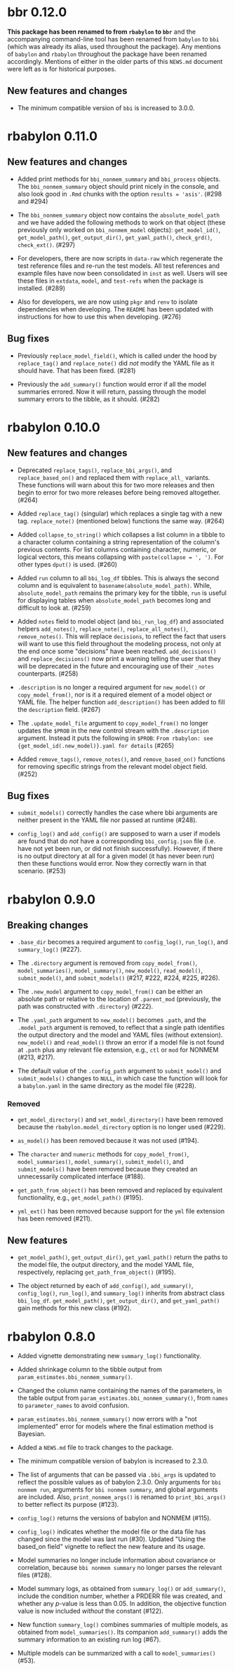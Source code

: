 # bbr 0.12.0

**This package has been renamed to from `rbabylon` to `bbr`** and the accompanying command-line tool has been renamed from `babylon` to `bbi` (which was already its alias, used throughout the package). Any mentions of `babylon` and `rbabylon` throughout the package have been renamed accordingly. Mentions of either in the older parts of this `NEWS.md` document were left as is for historical purposes.

## New features and changes

* The minimum compatible version of `bbi` is increased to 3.0.0.

# rbabylon 0.11.0

## New features and changes

* Added print methods for `bbi_nonmem_summary` and `bbi_process` objects. The `bbi_nonmem_summary` object should print nicely in the console, and also look good in `.Rmd` chunks with the option `results = 'asis'`. (#298 and #294)

* The `bbi_nonmem_summary` object now contains the `absolute_model_path` and we have added the following methods to work on that object (these previously only worked on `bbi_nonmem_model` objects): `get_model_id()`, `get_model_path()`, `get_output_dir()`, `get_yaml_path()`, `check_grd()`, `check_ext()`. (#297)

* For developers, there are now scripts in `data-raw` which regenerate the test reference files and re-run the test models. All test references and example files have now been consolidated in `inst` as well. Users will see these files in `extdata`, `model`, and `test-refs` when the package is installed. (#289)

* Also for developers, we are now using `pkgr` and `renv` to isolate dependencies when developing. The `README` has been updated with instructions for how to use this when developing. (#276)

## Bug fixes

* Previously `replace_model_field()`, which is called under the hood by `replace_tag()` and `replace_note()` did _not_ modify the YAML file as it should have. That has been fixed. (#281)

* Previously the `add_summary()` function would error if all the model summaries errored. Now it will return, passing through the model summary errors to the tibble, as it should. (#282)

# rbabylon 0.10.0

## New features and changes

* Deprecated `replace_tags()`, `replace_bbi_args()`, and `replace_based_on()`
and replaced them with `replace_all_` variants. These functions will warn about
this for two more releases and then begin to error for two more releases before
being removed altogether. (#264)

* Added `replace_tag()` (singular) which replaces a single tag with a new tag.
`replace_note()` (mentioned below) functions the same way. (#264)

* Added `collapse_to_string()` which collapses a list column in a tibble to a
character column containing a string representation of the column's previous
contents. For list columns containing character, numeric, or logical vectors,
this means collapsing with `paste(collapse = ', ')`. For other types `dput()` is
used. (#260)

* Added `run` column to all `bbi_log_df` tibbles. This is always the second
column and is equivalent to `basename(absolute_model_path)`. While,
`absolute_model_path` remains the primary key for the tibble, `run` is useful
for displaying tables when `absolute_model_path` becomes long and difficult to
look at. (#259)

* Added `notes` field to model object (and `bbi_run_log_df`) and associated
helpers `add_notes()`, `replace_note()`, `replace_all_notes()`,
`remove_notes()`. This will replace `decisions`, to reflect the fact that users
will want to use this field throughout the modeling process, not only at the end
once some "decisions" have been reached. `add_decisions()` and
`replace_decisions()` now print a warning telling the user that they will be
deprecated in the future and encouraging use of their `_notes` counterparts.
(#258)
  
* `.description` is no longer a required argument for `new_model()` or
`copy_model_from()`, nor is it a required element of a model object or YAML
file. The helper function `add_description()` has been added to fill the
`description` field. (#267)

* The `.update_model_file` argument to `copy_model_from()` no longer updates the
`$PROB` in the new control stream with the `.description` argument. Instead it
puts the following in `$PROB`: `From rbabylon: see
{get_model_id(.new_model)}.yaml for details` (#265)

* Added `remove_tags()`, `remove_notes()`, and `remove_based_on()` functions for
removing specific strings from the relevant model object field. (#252)
  
## Bug fixes

* `submit_models()` correctly handles the case where bbi arguments are neither
  present in the YAML file nor passed at runtime (#248).

* `config_log()` and `add_config()` are supposed to warn a user if models are
found that do _not_ have a corresponding `bbi_config.json` file (i.e. have not
yet been run, or did not finish successfully). However, if there is no output
directory at all for a given model (it has never been run) then these functions
would error. Now they correctly warn in that scenario. (#253)

# rbabylon 0.9.0

## Breaking changes

* `.base_dir` becomes a required argument to `config_log()`, `run_log()`, and 
  `summary_log()` (#227).

* The `.directory` argument is removed from `copy_model_from()`, 
  `model_summaries()`, `model_summary()`, `new_model()`, `read_model()`, 
  `submit_model()`, and `submit_models()` (#217, #222, #224, #225, #226).
  
* The `.new_model` argument to `copy_model_from()` can be either an absolute 
  path or relative to the location of `.parent_mod` (previously, the path was 
  constructed with `.directory`) (#222).

* The `.yaml_path` argument to `new_model()` becomes `.path`, and the 
  `.model_path` argument is removed, to reflect that a single path identifies 
  the output directory and the model and YAML files (without extension). 
  `new_model()` and `read_model()` throw an error if a model file is not found
  at `.path` plus any relevant file extension, e.g., `ctl` or `mod` for NONMEM 
  (#213, #217).
  
* The default value of the `.config_path` argument to `submit_model()` and 
  `submit_models()` changes to `NULL`, in which case the function will look for
  a `babylon.yaml` in the same directory as the model file (#228).
  
### Removed

* `get_model_directory()` and `set_model_directory()` have been removed because
  the `rbabylon.model_directory` option is no longer used (#229).

* `as_model()` has been removed because it was not used (#194).

* The `character` and `numeric` methods for `copy_model_from()`, 
  `model_summaries()`, `model_summary()`, `submit_model()`, and 
  `submit_models()` have been removed because they created an unnecessarily 
  complicated interface (#188).
  
* `get_path_from_object()` has been removed and replaced by equivalent 
  functionality, e.g., `get_model_path()` (#195).

* `yml_ext()` has been removed because support for the `yml` file extension has 
  been removed (#211).

## New features

* `get_model_path()`, `get_output_dir()`, `get_yaml_path()` return the paths to 
  the model file, the output directory, and the model YAML file, respectively,
  replacing `get_path_from_object()` (#195).

* The object returned by each of `add_config()`, `add_summary()`, 
  `config_log()`, `run_log()`, and `summary_log()` inherits from abstract class
  `bbi_log_df`. `get_model_path()`, `get_output_dir()`, and `get_yaml_path()` 
  gain methods for this new class (#192).

# rbabylon 0.8.0

* Added vignette demonstrating new `summary_log()` functionality.

* Added shrinkage column to the tibble output from `param_estimates.bbi_nonmem_summary()`. 

* Changed the column name containing the names of the parameters, in the table output from `param_estimates.bbi_nonmem_summary()`, from `names` to `parameter_names` to avoid confusion.

* `param_estimates.bbi_nonmem_summary()` now errors with a "not implemented" error for 
  models where the final estimation method is Bayesian.

* Added a `NEWS.md` file to track changes to the package.

* The minimum compatible version of babylon is increased to 2.3.0. 

* The list of arguments that can be passed via `.bbi_args` is updated to reflect
  the possible values as of babylon 2.3.0. Only arguments for `bbi nonmem run`, 
  arguments for `bbi nonmem summary`, and global arguments are included. Also,
  `print_nonmem_args()` is renamed to `print_bbi_args()` to better reflect its 
  purpose (#123).
  
* `config_log()` returns the versions of babylon and NONMEM (#115).

* `config_log()` indicates whether the model file or the data file has changed
  since the model was last run (#30). Updated "Using the based_on field" vignette
  to reflect the new feature and its usage.
  
* Model summaries no longer include information about covariance or correlation,
  because `bbi nonmem summary` no longer parses the relevant files (#128).
  
* Model summary logs, as obtained from `summary_log()` or `add_summary()`, 
  include the condition number, whether a PRDERR file was created, and whether
  any _p_-value is less than 0.05. In addition, the objective function value is
  now included _without_ the constant (#122).
  
* New function `summary_log()` combines summaries of multiple models, as 
  obtained from `model_summaries()`. Its companion `add_summary()` adds the
  summary information to an existing run log (#67).

* Multiple models can be summarized with a call to `model_summaries()` (#53).
